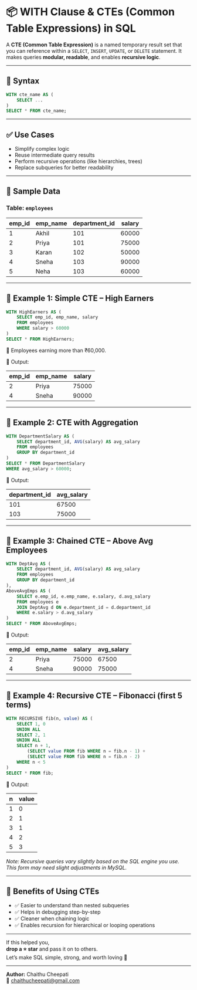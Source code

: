 # 📦 WITH Clause & CTEs (Common Table Expressions) in SQL

A **CTE (Common Table Expression)** is a named temporary result set that you can reference within a `SELECT`, `INSERT`, `UPDATE`, or `DELETE` statement. It makes queries **modular, readable**, and enables **recursive logic**.

---

## 🧠 Syntax

```sql
WITH cte_name AS (
    SELECT ...
)
SELECT * FROM cte_name;
```

---

## ✅ Use Cases

- Simplify complex logic
- Reuse intermediate query results
- Perform recursive operations (like hierarchies, trees)
- Replace subqueries for better readability

---

## 🧱 Sample Data

### Table: `employees`

| emp_id | emp_name | department_id | salary |
|--------|----------|---------------|--------|
| 1      | Akhil    | 101           | 60000  |
| 2      | Priya    | 101           | 75000  |
| 3      | Karan    | 102           | 50000  |
| 4      | Sneha    | 103           | 90000  |
| 5      | Neha     | 103           | 60000  |

---

## 🔹 Example 1: Simple CTE – High Earners

```sql
WITH HighEarners AS (
    SELECT emp_id, emp_name, salary
    FROM employees
    WHERE salary > 60000
)
SELECT * FROM HighEarners;
```

📌 Employees earning more than ₹60,000.

🧾 Output:

| emp_id | emp_name | salary |
|--------|----------|--------|
| 2      | Priya    | 75000  |
| 4      | Sneha    | 90000  |

---

## 🔹 Example 2: CTE with Aggregation

```sql
WITH DepartmentSalary AS (
    SELECT department_id, AVG(salary) AS avg_salary
    FROM employees
    GROUP BY department_id
)
SELECT * FROM DepartmentSalary
WHERE avg_salary > 60000;
```

🧾 Output:

| department_id | avg_salary |
|---------------|------------|
| 101           | 67500      |
| 103           | 75000      |

---

## 🔹 Example 3: Chained CTE – Above Avg Employees

```sql
WITH DeptAvg AS (
    SELECT department_id, AVG(salary) AS avg_salary
    FROM employees
    GROUP BY department_id
),
AboveAvgEmps AS (
    SELECT e.emp_id, e.emp_name, e.salary, d.avg_salary
    FROM employees e
    JOIN DeptAvg d ON e.department_id = d.department_id
    WHERE e.salary > d.avg_salary
)
SELECT * FROM AboveAvgEmps;
```

🧾 Output:

| emp_id | emp_name | salary | avg_salary |
|--------|----------|--------|------------|
| 2      | Priya    | 75000  | 67500      |
| 4      | Sneha    | 90000  | 75000      |

---

## 🔁 Example 4: Recursive CTE – Fibonacci (first 5 terms)

```sql
WITH RECURSIVE fib(n, value) AS (
    SELECT 1, 0
    UNION ALL
    SELECT 2, 1
    UNION ALL
    SELECT n + 1,
        (SELECT value FROM fib WHERE n = fib.n - 1) + 
        (SELECT value FROM fib WHERE n = fib.n - 2)
    WHERE n < 5
)
SELECT * FROM fib;
```

🧾 Output:

| n | value |
|---|-------|
| 1 | 0     |
| 2 | 1     |
| 3 | 1     |
| 4 | 2     |
| 5 | 3     |

*Note: Recursive queries vary slightly based on the SQL engine you use. This form may need slight adjustments in MySQL.*

---

## 💎 Benefits of Using CTEs

- ✅ Easier to understand than nested subqueries
- ✅ Helps in debugging step-by-step
- ✅ Cleaner when chaining logic
- ✅ Enables recursion for hierarchical or looping operations

---

If this helped you,  
**drop a ⭐ star** and pass it on to others.  
Let’s make SQL simple, strong, and worth loving 💙

---

**Author:** Chaithu Cheepati  
📩 chaithucheepati@gmail.com
